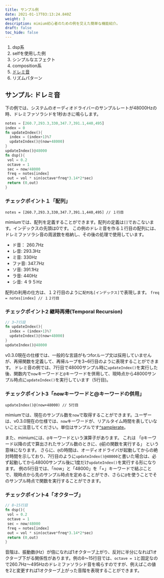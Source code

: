 ```yaml
---
title: サンプル例
date: 2021-01-17T03:13:24.840Z
weight: 3
description: mimium初心者のための例を交えた簡単な機能紹介。
draft: false
toc_hide: false
---
```

1. dsp系
2. selfを使用した例
3. シンプルなエフェクト
4. composition系
5. [ドレミ音](#サンプル-ドレミ音)
6. リズムパターン

## サンプル: ドレミ音

下の例では、システムのオーディオドライバーのサンプルレートが48000Hzの時、ドレミファソラシドを1秒おきに鳴らします。

```rust
notes = [260.7,293.3,330,347.7,391.1,440,495]
index = 0
fn updateIndex(){
  index = (index+1)%7
  updateIndex()@(now+48000)
}
updateIndex()@48000
fn dsp(){
 vol = 0.2
 octave = 1
 sec = now/48000
 freq = notes[index]
 out = vol * sin(octave*freq*3.14*2*sec)
 return (0,out)
}
```

### チェックポイント１「配列」

`notes = [260.7,293.3,330,347.7,391.1,440,495] // １行目`

mimiumでは、配列を定義することができます。配列の定義は`[]`でおこないます。インデックスの先頭は0です。
この例のドレミ音を作る１行目の配列には、ドレミファソラシ音の周波数を格納し、その後の処理で使用しています。

* ド音： 260.7Hz
* レ音: 293.3Hz
* ミ音: 330Hz
* ファ音: 347.7Hz
* ソ音: 391.1Hz
* ラ音: 440Hz
* シ音: ４９５Hz

配列の利用の仕方は、１２行目のように`配列名[インデックス]`で表現します。
`freq = notes[index] // １２行目`

### チェックポイント2 継時再帰(Temporal Recursion)

```rust
// 3~7行目
fn updateIndex(){
  index = (index+1)%7
  updateIndex()@(now+48000)
}
updateIndex()@48000
```

v0.3.0現在の仕様では、一般的な言語がもつforループ文は採用していませんが、再帰関数を定義して、再帰ループを3~6行目のように表現することができます。
ドレミ音の例では、7行目で48000サンプル時に`updateIndex()`を実行した後、関数内で`now`キーワードと`@`キーワードを併用して、現時点から48000サンプル時点に`updateIndex()`を実行しています（5行目)。

### チェックポイント3「nowキーワードと@キーワードの併用」

`updateIndex()@(now+48000) // 5行目`

mimiumでは、現在のサンプル数を`now`で取得することができます。ユーザーは、v0.3.0現在の仕様では、`now`キーワードが、リアルタイム時間を表していないことに注意してください。単位はサンプルです[^samplerate](mimiumには現在オーディオドライバのサンプルレートを動的に取得する方法がありません。これは今後のバージョンで環境変数という形で導入される予定です。)。

また、mimiumには、`@`キーワードという演算子があります。
これは 「`@`キーワード以降の式で算出されたサンプル数のときに、`@`前の関数を実行する」 という意味になります。
さらに、`@`の時間は、オーディオドライバが起動してからの絶対時間を示しており、7行目のように`updateIndex()@48000`と書いた場合は、必ず起動してから48000サンプル後に1度だけ`updateIndex()`を実行する形になります。
例の5行目では、「now」と「48000」を「+」キーワードで結ぶことで、現時点から先のサンプル時点を定めることができ、さらに`@`を使うことでそのサンプル時点で関数を実行することができます。

### チェックポイント4「オクターブ」

```rust
// 8~15行目
fn dsp(){
 vol = 0.2
 octave = 1
 sec = now/48000
 freq = notes[index]
 out = vol * sin(octave*freq*3.14*2*sec)
 return (0,out)
}
```

音階は、振動数(Hz）が倍になれば1オクターブ上がり、反対に半分になれば1オクターブ下がる関係性があります。例の8〜15行目では、`octave = 1`と固定なので260.7Hz〜495Hzのドレミファソラシド音を鳴らすのですが、例えばこの値を2と変更すれば1オクターブ上がった音階を表現することができます。